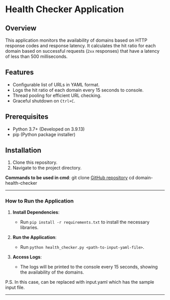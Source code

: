 # Health Checker Application

## Overview
This application monitors the availability of domains based on HTTP response codes and response latency. It calculates the hit ratio for each domain based on successful requests (`2xx` responses) that have a latency of less than 500 milliseconds.

## Features
- Configurable list of URLs in YAML format.
- Logs the hit ratio of each domain every 15 seconds to console.
- Thread pooling for efficient URL checking.
- Graceful shutdown on `Ctrl+C`.

## Prerequisites
- Python 3.7+ (Developed on 3.9.13)
- pip (Python package installer)

## Installation
1. Clone this repository.
2. Navigate to the project directory.

**Commands to be used in cmd**:
    git clone [GitHub repository](https://github.com/Amey22s/domain-health-checker)
    cd domain-health-checker

---

### How to Run the Application

1. **Install Dependencies**:
   - Run `pip install -r requirements.txt` to install the necessary libraries.
   
2. **Run the Application**:
   - Run `python health_checker.py <path-to-input-yaml-file>`.

3. **Access Logs**:
   - The logs will be printed to the console every 15 seconds, showing the availability of the domains.


P.S. In this case, <path-to-input-yaml-file> can be replaced with input.yaml which has the sample input file.

---
